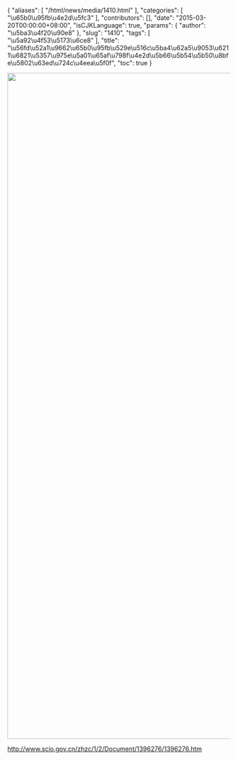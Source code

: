 {
    "aliases": [
        "/html/news/media/1410.html"
    ],
    "categories": [
        "\u65b0\u95fb\u4e2d\u5fc3"
    ],
    "contributors": [],
    "date": "2015-03-20T00:00:00+08:00",
    "isCJKLanguage": true,
    "params": {
        "author": "\u5ba3\u4f20\u90e8"
    },
    "slug": "1410",
    "tags": [
        "\u5a92\u4f53\u5173\u6ce8"
    ],
    "title": "\u56fd\u52a1\u9662\u65b0\u95fb\u529e\u516c\u5ba4\u62a5\u9053\u6211\u6821\u5357\u975e\u5a01\u65af\u798f\u4e2d\u5b66\u5b54\u5b50\u8bfe\u5802\u63ed\u724c\u4eea\u5f0f",
    "toc": true
}


<img
    src="https://cdn.tfls.online/mirror/full/48eaaf85ea6952f383215751b981faf60919a929.jpg"
    style="display:block;margin-left:auto;margin-right:auto;"
    decoding="async"
    fetchpriority="auto"
    loading="lazy"
    height="1503"
    width="600"
/>




<http://www.scio.gov.cn/zhzc/1/2/Document/1396276/1396276.htm>




  




